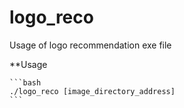 # logo_reco
Usage of logo recommendation exe file


**Usage
<pre>
<code>```bash
./logo_reco [image_directory_address]
```
</code></pre>
